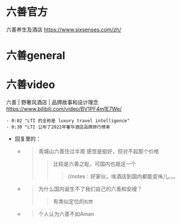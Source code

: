 
# 六善官方

六善养生及酒店 https://www.sixsenses.com/zh/

# 六善general

# 六善video

六善 | 野奢风酒店 | 品牌故事和设计理念 https://www.bilibili.com/video/BV1PF4m1E7We/
```console
- 0:02 "LTI 的全称是 luxury travel intelligence"
- 0:30 "LTI 公布了2022年奢华酒店品牌排行榜单
```
- 回复里的：
  * > 青城山六善住过半周 感觉是挺好，但对不起那个价格
    >> 比较是六善之耻，可国内也就这一个
    >>> //notes：好家伙，啥酒店到国内都能变味儿。。。
  * > 为什么国内诞生不了我们自己的六善和安缦？
    >> 有类似定位的`松赞`
  * > 个人认为六善不如Aman

